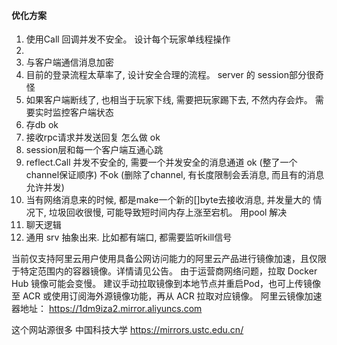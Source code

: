 #### 优化方案
1. 使用Call 回调并发不安全。 设计每个玩家单线程操作
2. 
3. 与客户端通信消息加密
4. 目前的登录流程太草率了, 设计安全合理的流程。 server 的 session部分很奇怪
5. 如果客户端断线了, 也相当于玩家下线, 需要把玩家踢下去, 不然内存会炸。 需要实时监控客户端状态
6. 存db                       ok
7. 接收rpc请求并发送回复 怎么做   ok
8. session层和每一个客户端互通心跳
9. reflect.Call 并发不安全的, 需要一个并发安全的消息通道
    ok (整了一个channel保证顺序)
    不ok (删除了channel, 有长度限制会丢消息, 而且有的消息允许并发)
10. 当有网络消息来的时候, 都是make一个新的[]byte去接收消息, 并发量大的
   情况下, 垃圾回收很慢, 可能导致短时间内存上涨至宕机。
   用pool 解决
11. 聊天逻辑
12. 通用 srv 抽象出来. 比如都有端口, 都需要监听kill信号


当前仅支持阿里云用户使用具备公网访问能力的阿里云产品进行镜像加速，且仅限于特定范围内的容器镜像。详情请见公告。
由于运营商网络问题，拉取 Docker Hub 镜像可能会变慢。
建议手动拉取镜像到本地节点并重启Pod，也可上传镜像至 ACR 或使用订阅海外源镜像功能，再从 ACR 拉取对应镜像。
阿里云镜像加速器地址： https://1dm9iza2.mirror.aliyuncs.com


这个网站源很多
中国科技大学  https://mirrors.ustc.edu.cn/